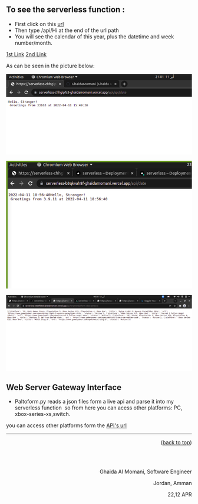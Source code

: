 

## To see the serverless function :
- First click on this [url]()
- Then type /api/Hi at the end of the url path
- You will see the calendar of this year, plus the datetime and week number/month.


[1st Link](https://serverless-tawny-nine.vercel.app/api/date)
[2nd Link](https://serverless-tawny-nine.vercel.app/api/platform?platform=pc)

As can be seen in the picture below: 


![](assets/serverless1.png)

![](assets/serverless3.png)

![](assets/serverless4.png)

## Web Server Gateway Interface

* Paltoform.py   reads a json files form a live api and parse it into my serverless function 
so from here you can acess other platforms: PC, xbox-series-xs,switch.

you can access other platforms form the [API's url](https://www.gamerpower.com/api-read)


<hr/>
<p align="right">(<a href="#top">back to top</a>)</p>





  <br/><br/>

<p align="right">Ghaida Al Momani, Software Engineer</p>
<p align="right">Jordan, Amman</p>
  <p align="right">22,12 APR </p>